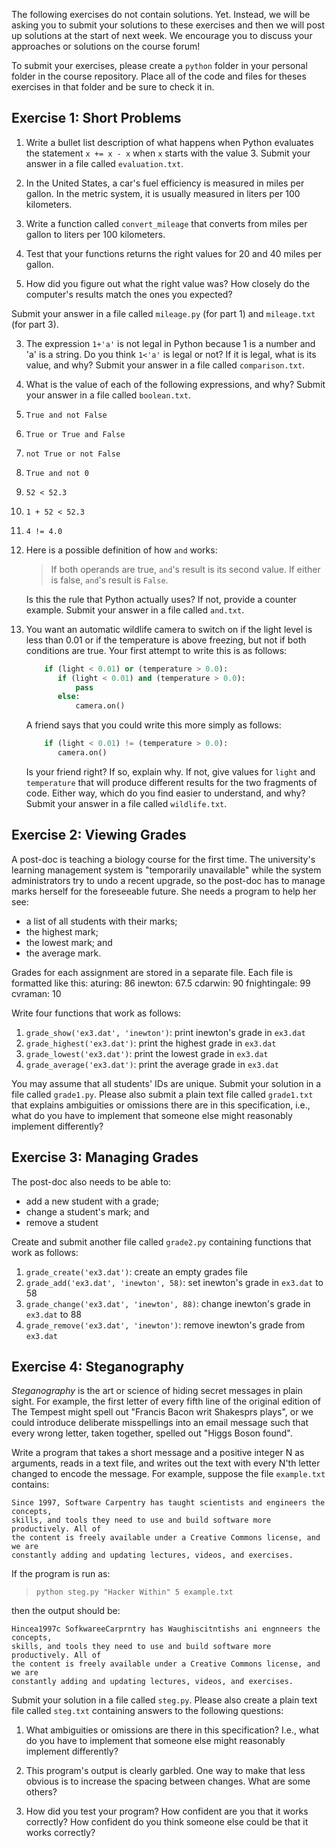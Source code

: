 The following exercises do not contain solutions.  Yet.  Instead, we will be
asking you to submit your solutions to these exercises and then we will post up
solutions at the start of next week.  We encourage you to discuss your
approaches or solutions on the course forum!

To submit your exercises, please create a `python` folder in your personal
folder in the course repository.  Place all of the code and files for theses
exercises in that folder and be sure to check it in. 

## Exercise 1: Short Problems


1. Write a bullet list description of what happens when Python evaluates the
statement `x += x - x` when `x` starts with the value 3.  Submit your answer in
a file called `evaluation.txt`.

2. In the United States, a car's fuel efficiency is measured in miles per
gallon.  In the metric system, it is usually measured in liters per 100
kilometers.
	
  1. Write a function called `convert_mileage` that converts from miles per
  gallon to liters per 100 kilometers.

	
  2. Test that your functions returns the right values for 20 and 40 miles per
  gallon.

	
  3. How did you figure out what the right value was?  How closely do the
  computer's results match the ones you expected?


  Submit your answer in a file called `mileage.py` (for part 1) and
  `mileage.txt` (for part 3).

3. The expression `1+'a'` is not legal in Python because 1 is a number and 'a'
is a string.  Do you think `1<'a'` is legal or not?  If it is legal, what is its
value, and why?  Submit your answer in a file called `comparison.txt`.

4. What is the value of each of the following expressions, and why? Submit your
answer in a file called `boolean.txt`.
  1. `True and not False`
  2. `True or True and False`
  3. `not True or not False`
  4. `True and not 0`
  5. `52 < 52.3`
  6. `1 + 52 < 52.3`
  7. `4 != 4.0`

5. Here is a possible definition of how `and` works:

   > If both operands are true, `and`'s result is its second value. If either is
   > false, `and`'s result is `False`.

   Is this the rule that Python actually uses?  If not, provide a counter example.
   Submit your answer in a file called `and.txt`.

6. You want an automatic wildlife camera to switch on if the light level is less
than 0.01 or if the temperature is above freezing, but not if both conditions
are true.  Your first attempt to write this is as follows:

   ```python    
       if (light < 0.01) or (temperature > 0.0):
          if (light < 0.01) and (temperature > 0.0):
              pass
          else:
              camera.on()
   ```

   A friend says that you could write this more simply as follows:

   ```python    
       if (light < 0.01) != (temperature > 0.0):
          camera.on()
   ```

   Is your friend right?  If so, explain why.  If not, give values for `light` and
   `temperature` that will produce different results for the two fragments of code.
   Either way, which do you find easier to understand, and why?  Submit your answer
   in a file called `wildlife.txt`.


## Exercise 2: Viewing Grades

A post-doc is teaching a biology course for the first time.  The university's
learning management system is "temporarily unavailable" while the system
administrators try to undo a recent upgrade, so the post-doc has to manage marks
herself for the foreseeable future.  She needs a program to help her see:
  * a list of all students with their marks;
  * the highest mark;
  * the lowest mark; and
  * the average mark.

Grades for each assignment are stored in a separate file.  Each file is
formatted like this:
    aturing: 86
    inewton: 67.5
    cdarwin: 90
    fnightingale: 99
    cvraman: 10

Write four functions that work as follows:
  1. `grade_show('ex3.dat', 'inewton')`: print inewton's grade in `ex3.dat`
  2. `grade_highest('ex3.dat')`: print the highest grade in `ex3.dat`
  3. `grade_lowest('ex3.dat')`: print the lowest grade in `ex3.dat`
  4. `grade_average('ex3.dat')`: print the average grade in `ex3.dat`

You may assume that all students' IDs are unique.  Submit your solution in a
file called `grade1.py`.  Please also submit a plain text file called
`grade1.txt` that explains ambiguities or omissions there are in this
specification, i.e., what do you have to implement that someone else might
reasonably implement differently?

## Exercise 3: Managing Grades

The post-doc also needs to be able to:
  * add a new student with a grade;
  * change a student's mark; and
  * remove a student

Create and submit another file called `grade2.py` containing functions that work
as follows:
  1. `grade_create('ex3.dat')`: create an empty grades file
  2. `grade_add('ex3.dat', 'inewton', 58)`: set inewton's grade in `ex3.dat` to
     58
  3. `grade_change('ex3.dat', 'inewton', 88)`: change inewton's grade in
     `ex3.dat` to 88
  4. `grade_remove('ex3.dat', 'inewton')`: remove inewton's grade from `ex3.dat`


## Exercise 4: Steganography

_Steganography_ is the art or science of hiding secret messages in plain sight.
For example, the first letter of every fifth line of the original edition of The
Tempest might spell out "Francis Bacon writ Shakesprs plays", or we could
introduce deliberate misspellings into an email message such that every wrong
letter, taken together, spelled out "Higgs Boson found".

Write a program that takes a short message and a positive integer N as
arguments, reads in a text file, and writes out the text with every N'th letter
changed to encode the message.  For example, suppose the file `example.txt`
contains:

```
Since 1997, Software Carpentry has taught scientists and engineers the concepts,
skills, and tools they need to use and build software more productively. All of
the content is freely available under a Creative Commons license, and we are
constantly adding and updating lectures, videos, and exercises.
```

If the program is run as:
> `python steg.py "Hacker Within" 5 example.txt`

then the output should be:

```
Hincea1997c SofkwareeCarprntry has Waughiscitntishs ani engnneers the concepts,
skills, and tools they need to use and build software more productively. All of
the content is freely available under a Creative Commons license, and we are
constantly adding and updating lectures, videos, and exercises.
```

Submit your solution in a file called `steg.py`.  Please also create a plain
text file called `steg.txt` containing answers to the following questions:
	
  1. What ambiguities or omissions are there in this specification? I.e., what
  do you have to implement that someone else might reasonably implement
  differently?

  2. This program's output is clearly garbled.  One way to make that less
  obvious is to increase the spacing between changes.  What are some others?

	
  3. How did you test your program?  How confident are you that it works
  correctly?  How confident do you think someone else could be that it works
  correctly?
